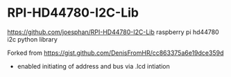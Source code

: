 # RPI-HD44780-I2C-Lib
https://github.com/joesphan/RPI-HD44780-I2C-Lib
raspberry pi hd44780 i2c python library

Forked from https://gist.github.com/DenisFromHR/cc863375a6e19dce359d

- enabled initiating of address and bus via .lcd intiation
